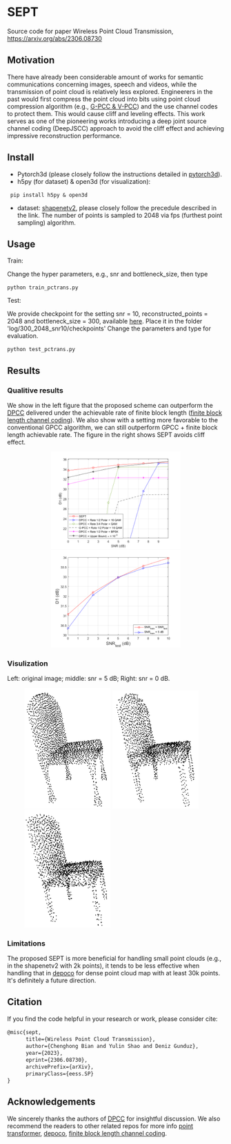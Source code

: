 # SEPT
Source code for paper Wireless Point Cloud Transmission, https://arxiv.org/abs/2306.08730

## Motivation
There have already been considerable amount of works for semantic communications concerning images, speech and videos, while the transmission of point cloud is relatively less explored. Engineerers in the past would first compress the point cloud into bits using point cloud compression algorithm (e.g., [G-PCC & V-PCC](https://mpeg-pcc.org/index.php/publications/an-overview-of-ongoing-point-cloud-compression-standardization-activities-video-based-v-pcc-and-geometry-based-g-pcc/)) and the use channel codes to protect them. This would cause cliff and leveling effects. This work serves as one of the pioneering works introducing a deep joint source channel coding (DeepJSCC) approach to avoid the cliff effect and achieving impressive reconstruction performance.

## Install
* Pytorch3d (please closely follow the instructions detailed in [pytorch3d](https://github.com/facebookresearch/pytorch3d/blob/main/INSTALL.md)).
* h5py (for dataset) & open3d (for visualization):
 ```
  pip install h5py & open3d
  ```

* dataset: [shapenetv2](https://github.com/AnTao97/PointCloudDatasets), please closely follow the precedule described in the link. The number of points is sampled to 2048 via fps (furthest point sampling) algorithm.

## Usage
Train:

Change the hyper parameters, e.g., snr and bottleneck_size, then type 

```
python train_pctrans.py
```

Test:

We provide checkpoint for the setting snr = 10, reconstructed_points = 2048 and bottleneck_size = 300, available [here](https://drive.google.com/file/d/1Bty9ELdfqjdEdRaQ3pBaIQFjMpd1Eq5n/view?usp=sharing). Place it in the folder 'log/300_2048_snr10/checkpoints'  Change the parameters and type 
for evaluation.
```
python test_pctrans.py
```
## Results
### Qualitive results
We show in the left figure that the proposed scheme can outperform the [DPCC](https://github.com/arsx958/PCT_PCC) delivered under the achievable rate of finite block length ([finite block length channel coding](https://github.com/yp-mit/spectre)). We also show with a setting more favorable to the conventional GPCC algorithm, we can still outperform GPCC + finite block length achievable rate. The figure in the right shows SEPT avoids cliff effect.
<center class="half">
<img src="D1.png" width=300/><img src="cliff_effect.png" width=300>
</center>

### Visulization
Left: original image; middle: snr = 5 dB; Right: snr = 0 dB.
<figure>
    <img src="ori.png" width=200/>
    <img src="snr5.png" width=200/>
    <img src="snr0.png" width=200/>
</figure>

### Limitations
The proposed SEPT is more beneficial for handling small point clouds (e.g., in the shapenetv2 with 2k points), it tends to be less effective when handling that in [depoco](https://github.com/PRBonn/deep-point-map-compression) for dense point cloud map with at least 30k points. It's definitely a future direction. 

## Citation
If you find the code helpful in your research or work, please consider cite:
```
@misc{sept,
      title={Wireless Point Cloud Transmission}, 
      author={Chenghong Bian and Yulin Shao and Deniz Gunduz},
      year={2023},
      eprint={2306.08730},
      archivePrefix={arXiv},
      primaryClass={eess.SP}
}
```

## Acknowledgements
We sincerely thanks the authors of [DPCC](https://github.com/arsx958/PCT_PCC) for insightful discussion. We also recommend the readers to other related repos for more info [point transformer](https://github.com/qq456cvb/Point-Transformers), [depoco](https://github.com/PRBonn/deep-point-map-compression), [finite block length channel coding](https://github.com/yp-mit/spectre).
